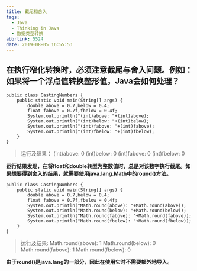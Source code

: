 ```yaml
---
title: 截尾和舍入
tags:
  - Java
  - Thinking in Java
  - 数据类型转换
abbrlink: 5524
date: 2019-08-05 16:55:53
---
```

## 在执行窄化转换时，必须注意截尾与舍入问题。例如：如果将一个浮点值转换整形值，Java会如何处理？
<!--more-->
```
public class CastingNumbers {
	public static void main(String[] args) {
		double above = 0.7,below = 0.4;
		float fabove = 0.7f,fbelow = 0.4f;
		System.out.println("(int)above: "+(int)above);
		System.out.println("(int)below: "+(int)below);
		System.out.println("(int)fabove: "+(int)fabove);
		System.out.println("(int)fbelow: "+(int)fbelow);
	}
}
```

>运行及结果：
>(int)above: 0
>(int)below: 0
>(int)fabove: 0
>(int)fbelow: 0

**运行结果发现，在将float和double转型为整数值时，总是对该数字执行截尾。如果想要得到舍入的结果，就需要使用java.lang.Math中的round()方法。**

```
public class CastingNumbers {
	public static void main(String[] args) {
		double above = 0.7,below = 0.4;
		float fabove = 0.7f,fbelow = 0.4f;
		System.out.println("Math.round(above): "+Math.round(above));
		System.out.println("Math.round(below): "+Math.round(below));
		System.out.println("Math.round(fabove): "+Math.round(fabove));
		System.out.println("Math.round(fbelow): "+Math.round(fbelow));
	}
}

```

>运行及结果:
>Math.round(above): 1
>Math.round(below): 0
>Math.round(fabove): 1
>Math.round(fbelow): 0

**由于round()是java.lang的一部分，因此在使用它时不需要额外地导入。**
